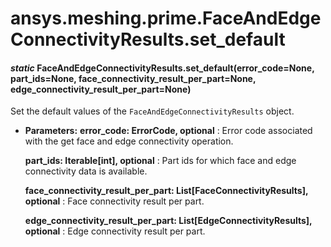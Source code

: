# ansys.meshing.prime.FaceAndEdgeConnectivityResults.set_default

<a id="ansys.meshing.prime.FaceAndEdgeConnectivityResults.set_default"></a>

#### *static* FaceAndEdgeConnectivityResults.set_default(error_code=None, part_ids=None, face_connectivity_result_per_part=None, edge_connectivity_result_per_part=None)

Set the default values of the `FaceAndEdgeConnectivityResults` object.

* **Parameters:**
  **error_code: ErrorCode, optional**
  : Error code associated with the get face and edge connectivity operation.

  **part_ids: Iterable[int], optional**
  : Part ids for which face and edge connectivity data is available.

  **face_connectivity_result_per_part: List[FaceConnectivityResults], optional**
  : Face connectivity result per part.

  **edge_connectivity_result_per_part: List[EdgeConnectivityResults], optional**
  : Edge connectivity result per part.

<!-- !! processed by numpydoc !! -->
